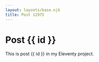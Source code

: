 ```yaml
---
layout: layouts/base.njk
title: Post 12975
---
```


# Post {{ id }}

This is post {{ id }} in my Eleventy project.
